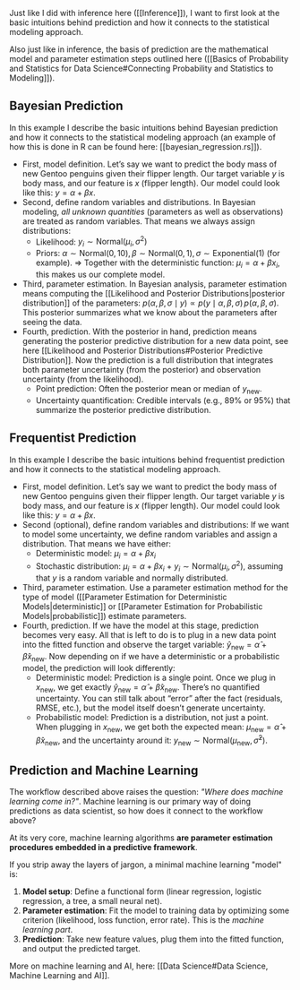 Just like I did with inference here ([[Inference]]), I want to first look at the basic intuitions behind prediction and how it connects to the statistical modeling approach. 

Also just like in inference, the basis of prediction are the mathematical model and parameter estimation steps outlined here ([[Basics of Probability and Statistics for Data Science#Connecting Probability and Statistics to Modeling]]).
## Bayesian Prediction
In this example I describe the basic intuitions behind Bayesian prediction and how it connects to the statistical modeling approach (an example of how this is done in R can be found here: [[bayesian_regression.rs]]).

- First, model definition. Let’s say we want to predict the body mass of new Gentoo penguins given their flipper length. Our target variable $y$ is body mass, and our feature is $x$ (flipper length). Our model could look like this: $y = \alpha + \beta x$.	
- Second, define random variables and distributions. In Bayesian modeling, _all unknown quantities_ (parameters as well as observations) are treated as random variables. That means we always assign distributions:
	- Likelihood: $y_i \sim \text{Normal}(\mu_i, \sigma^2)$
	- Priors: $\alpha \sim \text{Normal}(0,10), \beta \sim \text{Normal}(0,1), \sigma \sim \text{Exponential}(1)$ (for example).
	  => Together with the deterministic function: $\mu_i = \alpha + \beta x_i$, this makes us our complete model.
- Third, parameter estimation. In Bayesian analysis, parameter estimation means computing the [[Likelihood and Posterior Distributions|posterior distribution]] of the parameters: $p(\alpha, \beta, \sigma \mid y) \propto p(y \mid \alpha, \beta, \sigma) \, p(\alpha, \beta, \sigma)$. This posterior summarizes what we know about the parameters after seeing the data.
- Fourth, prediction. With the posterior in hand, prediction means generating the posterior predictive distribution for a new data point, see here [[Likelihood and Posterior Distributions#Posterior Predictive Distribution]]. Now the prediction is a full distribution that integrates both parameter uncertainty (from the posterior) and observation uncertainty (from the likelihood).
	- Point prediction: Often the posterior mean or median of $y_{\text{new}}$.
	- Uncertainty quantification: Credible intervals (e.g., 89% or 95%) that summarize the posterior predictive distribution.
## Frequentist Prediction
In this example I describe the basic intuitions behind frequentist prediction and how it connects to the statistical modeling approach. 

- First, model definition. Let’s say we want to predict the body mass of new Gentoo penguins given their flipper length. Our target variable $y$ is body mass, and our feature is $x$ (flipper length). Our model could look like this: $y = α + βx$.
- Second (optional), define random variables and distributions: If we want to model some uncertainty, we define random variables and assign a distribution. That means we have either: 
	- Deterministic model: $\mu_i = \alpha + \beta x_i$
	- Stochastic distribution: $\mu_i = \alpha + \beta x_i$ + $y_i \sim \text{Normal}(\mu_i, \sigma^2)$, assuming that $y$ is a random variable and normally distributed. 
- Third, parameter estimation. Use a parameter estimation method for the type of model 
  ([[Parameter Estimation for Deterministic Models|deterministic]] or [[Parameter Estimation for Probabilistic Models|probabilistic]]) estimate parameters.
- Fourth, prediction. If we have the model at this stage, prediction becomes very easy. All that is left to do is to plug in a new data point into the fitted function and observe the target variable: $\hat{y}_{\text{new}} = \hat{α} + \hat{β}x_{\text{new}}$. Now depending on if we have a deterministic or a probabilistic model, the prediction will look differently:
	- Deterministic model: Prediction is a single point. Once we plug in $x_{\text{new}}$, we get exactly $\hat{y}_{\text{new}} = \hat{\alpha} + \hat{\beta} x{_\text{new}}$.
	  There’s no quantified uncertainty. You can still talk about “error” after the fact (residuals, RMSE, etc.), but the model itself doesn’t generate uncertainty.
	- Probabilistic model: Prediction is a distribution, not just a point. When plugging in  $x_{\text{new}}$, we get both the expected mean: $\mu_{\text{new}} = \hat{\alpha} + \hat{\beta} x_{\text{new}}$, and the uncertainty around it: $y_{\text{new}} \sim \text{Normal}(\mu_{\text{new}}, \hat{\sigma}^2)$.
## Prediction and Machine Learning
The workflow described above raises the question: *"Where does machine learning come in?"*. Machine learning is our primary way of doing predictions as data scientist, so how does it connect to the workflow above?

At its very core, machine learning algorithms **are parameter estimation procedures embedded in a predictive framework**.

If you strip away the layers of jargon, a minimal machine learning "model" is:
1. **Model setup**: Define a functional form (linear regression, logistic regression, a tree, a small neural net).
2. **Parameter estimation**: Fit the model to training data by optimizing some criterion (likelihood, loss function, error rate). This is the _machine learning part_.
3. **Prediction**: Take new feature values, plug them into the fitted function, and output the predicted target.

More on machine learning and AI, here: [[Data Science#Data Science, Machine Learning and AI]].
